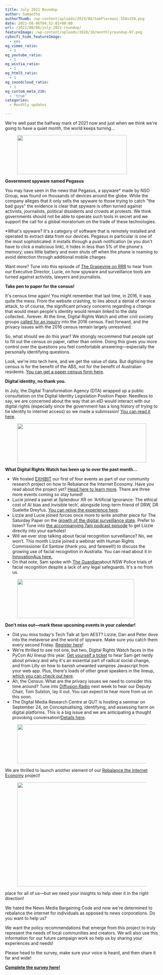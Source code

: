 ```yaml
---
title: July 2021 Roundup
author: Samantha
authorThumb: /wp-content/uploads/2019/08/SamFloreani-150x150.png
date: 2021-08-06T04:52:01+00:00
url: /2021/08/06/july-2021-roundup/
featureImage: /wp-content/uploads/2020/10/monthlyroundup-07.png
cybocfi_hide_featureImage:
  - yes
eg_vimeo_ratio:
  - 1
eg_youtube_ratio:
  - 1
eg_wistia_ratio:
  - 1
eg_html5_ratio:
  - 1
eg_soundcloud_ratio:
  - 1
eg_custom_meta_216:
  - 'true'
categories:
  - Monthly updates

---
```

We're well past the halfway mark of 2021 now and just when we think we're going to have a quiet month, the world keeps turning&#8230;

<div class="wp-block-image">
  <figure class="aligncenter size-large is-resized"><img loading="lazy" decoding="async" src="/wp-content/uploads/2020/10/Email_headers_highres-04-1024x366.png" alt="" class="wp-image-7295" width="360" height="128" srcset="/wp-content/uploads/2020/10/Email_headers_highres-04-1024x366.png 1024w, /wp-content/uploads/2020/10/Email_headers_highres-04-300x107.png 300w, /wp-content/uploads/2020/10/Email_headers_highres-04-768x275.png 768w, /wp-content/uploads/2020/10/Email_headers_highres-04.png 1168w" sizes="(max-width: 360px) 100vw, 360px" /></figure>
</div>

**Government spyware named Pegasus**

You may have seen in the news that Pegasus, a spyware* made by NSO Group, was found on thousands of devices around the globe. While the company alleges that it only sells the spyware to those trying to catch "the bad guys" the evidence is clear that spyware is often turned against activists, journalists, political dissidents and crowds at protests. We think governments should not be able to operate such tools in secret and we support the call for a global moratorium on the trade of these technologies.

*What's spyware? It's a category of software that is remotely installed and operated to extract data from our devices. Pegasus in particular is one of the most sophisticated: it installs through a push notification (ie you don't have to click a malicious link), it hides in less than 5% of the phone's memory, uses little battery and even shuts off when the phone is roaming to avoid detection through additional mobile charges.

Want more? Tune into this episode of <a href="https://u1584542.ct.sendgrid.net/ss/c/atcYNHk4Eh2YdGnwBh-YDI_bngnm5oMoclHKUJmOggzYBCwQeRWs3EXyuHeqx9o3IH6WLeo8MCk6eyr-nL_TPA4LQt1Quq3eQP28RIoLVbUBWc40qMHW0ueJ-FZOqOkXvChOOm-U_Nriv27xM2LEjQmbF4KeKAbop99Aaw61dnMUcCGufhuWM828Q-yg3p3yoYtKX1vkNwnzsgZZuLEt3RfpTrQ0SWn1COECwjKfpYYZ1fRMLfR-jqF3Gr3jzg8r0fWf-g0ggkXexKPWnLrgxyK5Kx5Qw4e09MhPYDcNdIt-zZHGTcaPhd-FeyeeIwHv7oeMtjLAboDKb_F_vzLJtFDE94Ovr6D2rjwzTbAk8YQ/3e1/TAK6lJQuSQqkFJYNct0evA/h0/PCEgeciwnlQFv-dKzbgltYnvP0Eb7e37IwNSMJ4TZmc" target="_blank" rel="noreferrer noopener">The Grapevine on RRR</a> to hear from our Executive Director, Lucie, on how spyware and surveillance tools are turned against activists, lawyers and journalists.

**Take pen to paper for the census!**

It's census time again! You might remember that last time, in 2016, it was quite the mess. From the website crashing, to lies about a denial of service attack, to of course, the significant privacy concerns regarding a change that would mean people's identity would remain linked to the data collected…forever. At the time, Digital Rights Watch and other civil society groups <a href="https://u1584542.ct.sendgrid.net/ss/c/CMxF4nARlf6wAFa1PSfv0mmZ9RIuK0LyVv5J0Wo3jtJr21h8TO1zlOD6XjQ5CmYGvrDkV9i5PHv0gxO4520cqsbADTN9QcrCzO7T91Hyo4Avk7JtdpDszmyXLX-Z_1-zOJkC07QefgYgSCYt-lP0MMhkVQlMJqVLH5HtTB9F7VrXoTE8aqZbORtbuQ1CqNGbE6KWB3f1fGgvhXnwmzgNOtrkPkVV6v0q7GRrjdJsnJcHUGsFz7LYJb_OACNxB0BGgFi9f8ano1QuA7PH-fAxygztxM0zJwTbY_Eslwq9HyuVRE3_mEmc5nE8dD6iVDBVdR9wY2B-O9ZdErYd1NyEHEZf_82cZhML0pRdvj6gv9uS4PGgUNLD6WCnQ-ktYH-krwSpJtRoP2j5PztpzwaT5A/3e1/TAK6lJQuSQqkFJYNct0evA/h1/g5ZSR9vh5C0YwlnhC2XK3M6Wz-jdCvWMGQXPxKCNYLA" target="_blank" rel="noreferrer noopener">called for an inquiry</a> into the 2016 census. Fast forward, and the privacy issues with the 2016 census remain largely unresolved.

So, what should we do this year? We strongly recommend that people opt to fill out the census on paper, rather than online. Doing this gives you more control over the questions you feel comfortable answering—especially the personally identifying questions.

Look, we're into tech here, and we get the value of data. But digitising the census is for the benefit of the ABS, not for the benefit of Australian residents. <a href="https://u1584542.ct.sendgrid.net/ss/c/A7GQnnr_XzUYyessq5BiRNHv8d24TxBOX0WREPxVcmaIwgLcQWYyXQ6SMGSajATRj2qpNBLTi5kbtfkvH7kvWTZBR1R5YlBtfkXNUMXZDX5tilDBzTxi0MI490lInje2oVeo-PvaBjWPHvLt_ENwrcgFcOS5-8SfNmW4_a-Tg-dB6ygzgkBBxG9N85nrcIxVu6uDgaXor230IXRh1cwRajF503P6IHZRp3KRbJayCjrXV7idEMZ7rsGlmkxAsKUg9w1EKM39SyI1alc8zmS_w0VBUNfDXH6m8KS09kHW1WqF8DCIF52SPdoPwmS0naVJ-bt0X1mc2DJyKWYES6aegdXgsDtYtZZUA0cJq-qPBn0/3e1/TAK6lJQuSQqkFJYNct0evA/h2/lbmOcB6-1nr1gcLMuYj6X-unzni6REsUeGNGcy9zvCA" target="_blank" rel="noreferrer noopener">You can get a paper census form here</a>.

**Digital identity, no thank you.**

In July, the Digital Transformation Agency (DTA) wrapped up a public consultation on the Digital Identity Legislation Position Paper. Needless to say, we are concerned about the way that an eID would interact with our digital rights (especially since the government has a long history of trying to tie identity to internet access) so we made a submission! <a href="https://u1584542.ct.sendgrid.net/ss/c/CMxF4nARlf6wAFa1PSfv0mmZ9RIuK0LyVv5J0Wo3jtLg-HrXGeKzsRQ8MQlevRbDsTQB6HWx4N_JZcfNH9HYAAtsjVmd6P5cXok2RPZW45emYhcuvXZc_RULHtbq1FZSqIPctYOqclXLFUYq5SHtBTZITcW4-XyCCscLlWiwoJFO2zuF0KOJLn1KMf6Z7LcZ-YhqvuJLwxTKIWdulZy_MZSKsS68MD3kMrtT7Kb85WS1mCzcpB3oIep6ReviKEAL60pjpHDwqdlHyr820iDoEbJRK9-Sxym21r-9aWTMjQ6L2FMG8ElgV-3Kuuh5izYdotDdRSQPv5mYytqpvbUfgT4mK4w9vPxMa2pn_jFwCXg/3e1/TAK6lJQuSQqkFJYNct0evA/h3/LAAvl3-tP3TVtNM-GtYutg0_MZ0BEHST_LAyfqXmWys" target="_blank" rel="noreferrer noopener">You can read it here</a>.

<div class="wp-block-image">
  <figure class="aligncenter size-large is-resized"><img loading="lazy" decoding="async" src="/wp-content/uploads/2020/10/Email_headers_highres-01-1024x310.png" alt="" class="wp-image-7296" width="424" height="128" srcset="/wp-content/uploads/2020/10/Email_headers_highres-01-1024x310.png 1024w, /wp-content/uploads/2020/10/Email_headers_highres-01-300x91.png 300w, /wp-content/uploads/2020/10/Email_headers_highres-01-768x233.png 768w, /wp-content/uploads/2020/10/Email_headers_highres-01.png 1376w" sizes="(max-width: 424px) 100vw, 424px" /></figure>
</div>

**What Digital Rights Watch has been up to over the past month&#8230;**

  * We hosted <a href="https://u1584542.ct.sendgrid.net/ss/c/CMxF4nARlf6wAFa1PSfv0mmZ9RIuK0LyVv5J0Wo3jtLg-HrXGeKzsRQ8MQlevRbDiuzqgkGQ2KfHocw730IE9iGupijaoHy-TdNDv1LytwTMk_rvObrq7lGJqlonvUcS0XMNFRWbXIxNjFfsWQAEnh7T95H-xFyet2es4MhlTfWxBOWcssr_550zcaa4Wevwhd11DkjHqmB1h1qOV8ULBUNGHfPPoTiqmBzKBeoxj_d85lUw5smigELVbkKa8RES8ERCnGeNFqbNBbf3jqKSlzUnu0MG_yr0AtSgQEmL8IKxNJJBUsTjSSm9RBleJn9V6zVfMga_KIofR-JfG2fs7g/3e1/TAK6lJQuSQqkFJYNct0evA/h4/RJWXZDHTCOSfzx3gcpbjgWbQEPVo5D7jiNz56ph_ge0" target="_blank" rel="noreferrer noopener">EXHIBIT</a> our first of four events as part of our community research project on how to Rebalance the Internet Economy. Have you read about the project yet? <a href="https://u1584542.ct.sendgrid.net/ss/c/CMxF4nARlf6wAFa1PSfv0mmZ9RIuK0LyVv5J0Wo3jtLpq9NXpU4Up6Pdd5bDYjWyGIbJGB9pfjiguLhdejrgs44JL-bZv75jQX4sJX-Cx6RpTWGFsikCEwmR8ZawStbw-g0UBqBvuG9A2eaWKkf_7TxBvWhquSRGEWUCQXv4aGIOeTtgEW8KC8AZDXU8hs7GjZY2QDJiYYxwrps8x6p1-MVDvN8LA8HCP-ZDqcJxG9lkHAnoGS3B7ixfS0Z7_N-Bn9FT5kms7hVawk5SSrx6BOOsJSFrIWQ5rcY5Jj48TX4RsBsPy4L0suXcPpSEYsOr/3e1/TAK6lJQuSQqkFJYNct0evA/h5/oPATpc-7QhEX1vc5L0mOszfCPdZHZvJiT7WF9Ru6chg" target="_blank" rel="noreferrer noopener">Head here to learn more</a>. There are three more events coming so stay tuned!
  * Lucie joined a panel at Splendour XR on 'Artificial Ignorance: The ethical cost of AI bias and invisible tech&#8217;, alongside long-term friend of DRW, DR Suelette Dreyfus. <a href="https://u1584542.ct.sendgrid.net/ss/c/wehEm_vu1NBVXOKYSqOxTBvNVlwv0a96gNWNp_LOmYuDEt8ROi28QNCC8QSzn7KsbMcv1ZAH__ijK6qedWmWrPx7fWgHB6c5gr1uCy2-0JAspPRjMO3DXH_UkI-riQ6a_b6cXCh2xUl3ipcjGcYWLIdCQ_iD5pUC9utnYatRHeTBx66Vbho6FnIjrVKIthVJbqkgPXovMfWWLHZg6y1T3t0btR4A6uwGCvyiv4FBcAHs2v1G_-6UVJZUy6OdoX6RerQVK_BrkMJ2nrPUKRJqy8ZyZYf7OYwD1S26tdWHS6G0cRaLCEE6kqwkq5AF7Bj9/3e1/TAK6lJQuSQqkFJYNct0evA/h6/gDeVhpCd1zJNW41EMBwDM0rZQZvBS1bDTWoNkcnTSCo" target="_blank" rel="noreferrer noopener">You can relive the experience here</a>.
  * Lizzie and Lucie joined forces once more to write another piece for The Saturday Paper on the <a href="https://u1584542.ct.sendgrid.net/ss/c/atcYNHk4Eh2YdGnwBh-YDBF5ArGB1LleEFdVHUJPr352estmmsiePkKyK1WgyfjZV-gL1ycIUxUiJ3_MlDzB8autyxgwJ3O92YgxDtlMZsaGCXFB-I4VQCNpm8KXZpcpM14UKl4Pmm5XK19POEkZzno3gCRoEbijWUZ-RFG7HPU1lwQZt8jEEhHnqP18Z7lbg6ufpr85Kacfa2h_S8jbX2CjZ6Mfk8mMi_w5CLIcXGzOoVwTlr1eS9CWZbvbK8wgweUWsyURT9OYGFk8gQEpD7w4VLlYVEJ7FNpEF9WrnRaHIvYd1bUkHjyjmXliARpdM6kVs8HoxPt0jzgRZcqw2C-bLfUap9mrGuXiwwwHWz7KF7PEbJeuHfxJksh4azq8SbZGC0aB1boUkT3KyOpUkw/3e1/TAK6lJQuSQqkFJYNct0evA/h7/hoiqmE_BPUOBo_NWcDx9bHcX6WDfgW84b4jrb1xOPTE" target="_blank" rel="noreferrer noopener">growth of the digital surveillance state</a>. Prefer to listen? Tune into <a href="https://u1584542.ct.sendgrid.net/ss/c/8HToISgnFTOc8o1RQ8FP1-Q4EemwaauzfRPiOyO_nIrEwI264p32xqohGNM77HrwJW6Tw_gVX6hXb1uSi6Bv3gaFrlAfPt_U1SUcCOURQWyfV9MYxQO26dLwoeZ3Ra6AZSSEm9aO0EgbPV5gqU_sQOKkI_X75zN652b5nwxKVUBW9CyHWtb6iurHhqt3p1fhL-V4yaI-S4NmaVK4p10sxnxhDPynY6vrGp6-93s6P9LW7AKoPr0R9rAf4TheEGQM61JMXoXrMCTipzzPr8hKUQwAJHCbhorxiDb2RYd_hKt2H3pdqmwT64btOydme6BtqN6E3KEqUE2qQfiQhxNkVJBoNz2wz8-BfwbOLdnqG4Y/3e1/TAK6lJQuSQqkFJYNct0evA/h8/vGWmehXDv8hDoxUlYfFopUQpPb-lq_S3yhp4S3p5Kn0" target="_blank" rel="noreferrer noopener">the accompanying 7am podcast episode</a> to get Lizzie directly into your earholes!
  * Will we ever stop talking about facial recognition surveillance? No, we won&#8217;t. This month Lizzie joined a webinar with Human Rights Commissioner Ed Santow (thank you, and farewell!) to discuss the growing use of facial recognition in Australia. You can read about it in <a href="https://u1584542.ct.sendgrid.net/ss/c/atcYNHk4Eh2YdGnwBh-YDK_gpTaIVkfp3JTnTCw1eQ-ekv6YYwWoVJkHtZnpNxfiHcEfq11FDbXd15qwzyXPsr3qmA_5hZ6YDMU8xsR0xqL_RcYG0CMX5wB1yCfvKpsb_Cm2_z-Q9ca4rq1ibK-k4vrfny3-HHJen4gcsoFpgwrbRiEW6lBIrvmr1MCz4HbdfZuKmC6UVIlHv3OOmEQ3JnLSkHOcOuE9W3yRGy7vmUjMcv62NmwjpmKqjI1e4LC9QcCkWbN5lcXrJqaJaHnQaLoO9wz0LVU8vu_9vVqHGKD3BqroofMPFHNTcBcEnQBxKXCRPZ_kisYXw3taXEynB8N5W84ijOkT2n_TVr1MFb0GBrvs81qHyOETUHpq3TnBDSeFQbIJwvM6Fp2_o7oFFA/3e1/TAK6lJQuSQqkFJYNct0evA/h9/7xHnJBgElJUXbgT3fYquWXEJZB87Z2tIjAGr3qZZqS0" target="_blank" rel="noreferrer noopener">InnovationAus here.</a>
  * On that note, Sam spoke with <a href="https://u1584542.ct.sendgrid.net/ss/c/atcYNHk4Eh2YdGnwBh-YDL2pqlARv2wBshrgOqWkXMG-lUahKsXZvw5F_VeTtKqPo7a3Lk66F1j9GFhdJKtVyarwP9pAVsrEDrsUQUki3qNx4HpIRphL-qh6fPoI3HcRwvbEeu2MG2Cf0QlLYXU_825BKytkbLeUXDvAIcPTGUOa-QgZVMFLUjoK1dupdU-QoZgQnozKSj8V3sembP08mHFXTtD4QoEnT-VbubsXQ8vUo6lhYxckgMBkJnQzl0LhespowU9-iATuNK7rLaYM3M2O-8TIG1hmYkxK4XwDNRvLP1my2vqOgUFOcSxhAkNnHRi1tsRxtowS8gu8WtfUhDxjSg6dc_CHfjyEsP5YcPpcmcUpFX9V6SKlxBUYGkHjzCeGx82iUubsm4qKyxiXcP1s2Wcr7ydWw7zXvfhfnwb1BhvnHR5Erh2bxHz4x02BceYkr6lfCgB0N9qF0xpiZA/3e1/TAK6lJQuSQqkFJYNct0evA/h10/i6HN4HOxi1LwAGsG7pXF7NFI95vdEj7HiU8WJPuqwLE" target="_blank" rel="noreferrer noopener">The Guardian</a>about NSW Police trials of facial recognition despite a lack of any legal safeguards. It's a no from us.

<div class="wp-block-image">
  <figure class="aligncenter size-large is-resized"><img loading="lazy" decoding="async" src="/wp-content/uploads/2020/09/Email_headers_highres-06-1024x342.png" alt="" class="wp-image-7275" width="384" height="128" srcset="/wp-content/uploads/2020/09/Email_headers_highres-06-1024x342.png 1024w, /wp-content/uploads/2020/09/Email_headers_highres-06-300x100.png 300w, /wp-content/uploads/2020/09/Email_headers_highres-06-768x257.png 768w, /wp-content/uploads/2020/09/Email_headers_highres-06.png 1250w" sizes="(max-width: 384px) 100vw, 384px" /></figure>
</div>

**Don't miss out—mark these upcoming events in your calendar!**

  * Did you miss today's Tech Talk at 1pm AEST? Lizzie, Dan and Peter dove into the metaverse and the world of spyware. Make sure you catch them every second Friday. <a href="https://u1584542.ct.sendgrid.net/ss/c/atcYNHk4Eh2YdGnwBh-YDGPAHpOHpqATgY5qrC-ZkjbHmRFyvB60vx1jk9VZdEGKjQ8CCpCWsYRAMkb2NiO5NCPAYXNIoYDuGwIeX1HxXx-Zvbk35wI4yL1ewFq1XnwjgD72hvcsVnXvAcdI7siLkBvIqYfu8u7UwaZLeoZqLcAD_Wtnp57Z0fg5Be2_INY6CEkr-pg9B5cOaWkR_ryZpPRUzzelN6VfPTzQWZjiypZm8SH0-Y3YjX6BDn7J5i5RIheD0zbGVfgNCGHqWEOBBAfo9t4KDpmlTXabjDYGUCqqzsXr1numelKEM_vUIESTdZjjEWxz_SO1uB6k8IEOsoBZKkWmwlhisxHyqJkML-0/3e1/TAK6lJQuSQqkFJYNct0evA/h12/zx66XMSlnYu1jipWvL3xyYF-ZORWiu6902KvR_5mpGA" target="_blank" rel="noreferrer noopener">Register here</a>!
  * We're thrilled to see not one, but two, Digital Rights Watch faces in the PyCon AU lineup this year. <a href="https://u1584542.ct.sendgrid.net/ss/c/1XQbiUZqIgkFRQxQopJGKcsjBbt81DgQMM3GBsB3dwCbA4w15ZB4gOfaf4j6P-5znBGE1sTrX2HFFCOWz0wpov91cosVvkfrFNAKYn4De2Z11Gl16qKMS7evzahCtrH2kpX-TMPBKchMZ-Y6Zrl3_DM2jDGmtaSKFhDyzNrnLa6N262r-D1jOVU7uEyhk6Rx-u49LC9XkvVTqGc0w5LfvTTkryDqOTvzU2kPAJwp9S077AK-hBreAuSY6GtP5B2fMQaOD44kmGhuIyuJPNZVRjkVQFV6EenhsI-K2uTjDF9Ley-6OI4gsAuaCq_1Qtsq/3e1/TAK6lJQuSQqkFJYNct0evA/h13/W4VpoX8oXTQqsLuDKO6WUq1K5WNmn4-6nh030rt30bE" target="_blank" rel="noreferrer noopener">Get yourself a ticket</a> to hear Sam get nerdy about privacy and why it's an essential part of radical social change, and from Lilly on how to banish unwanted vampires Javascript from your web app. Plus, there's loads of other great speakers in the lineup, <a href="https://u1584542.ct.sendgrid.net/ss/c/d0u-cuZonXkeOiC_2_db8e4oAPUHZWLxFjb1akC9_i2ptjaYWQVOpfc24e-zCN03Z8EQD_HMZ-My3ot2tpAARSqNFi4RP25yyYC4bMfkfdhwp_gxHjDobmxdy0s4QFUsww9NvLMlgrMN6fUAL4-6QY3clWK61yFeMW6TnSYadwwdt67JGCmplYiHHif6lVviNrVlL-qtky7wyjLyzRTnmElB8Vk7Vs1r0_yGel_Z1GHlfbi7xSV8cRLxlN7-Jp8SkgNZ_XUfJGgCE21sF25sqQuINWJFGsXYwKHEI1HV7lohNSnx6l0byXuTFDkJ1MDQ/3e1/TAK6lJQuSQqkFJYNct0evA/h14/HhfLlViiSLfzAK4_vRZUt8RouGq_F7QceTS8JZWwloo" target="_blank" rel="noreferrer noopener">which you can check out here</a>.
  * Ah, the Census. What are the privacy issues we need to consider this time around? Tune into <a href="https://u1584542.ct.sendgrid.net/ss/c/atcYNHk4Eh2YdGnwBh-YDMittZ4N382OD-FXIX5Y7GqeGrDin4oRdbZrMb8Xt-ARjwK6T8F6nOMPMGSzljEG-YboManVjDYSbH-o3NDpI5HM2HDjdfQ-2jH5Cym4epx2F7EwTQ-5u67jr375ZFrag-oHZwLJvvgAIpLxllvSnST4VvawyBt1VTxnqKnI1xo4tpszscIYtAdpGDc_oIU0lJvCh8WYPpyUs715xXv29yrNCnQz0lasMoyOc6LlFrAT4DPQD7xJnZFt011KNSs2B966jetgr4X9EDsujXopAYTqxS0UnW0jc3DaHk2u0TqNLPjofofD0v9GCKxUcptGNd9qdaJ-dqQc8pFnsApE8u4/3e1/TAK6lJQuSQqkFJYNct0evA/h15/uiyU9LeM_qYwVi_na7sURCqu1tC0evwiSRSS2VRGSCs" target="_blank" rel="noreferrer noopener">Diffusion Radio</a> next week to hear our Deputy Chair, Tom Sulston, lay it out. You can expect to hear more from us on this soon.
  * The Digital Media Research Centre at QUT is hosting a seminar on September 24, on Conceptualising, identifying, and assessing harm on digital platforms. This is a big issue and we are anticipating a thought provoking conversation!<a href="https://u1584542.ct.sendgrid.net/ss/c/ZsYp6Jc2ATNP3MkVzvte6ON97mTeKu3-_8Do9WLXXA4M_j3-Hax6n_jsFP11U0UMzVqaRJCYf4t7QvqQCE1OmozAQ0rYncKuBopi-cUeBregCTJvQOzwUX47CcrPXJpeKMikmMYpWSMr9gCJ2mCmwVAoFIW_HHkMuMhLyquXgUukmgMy8vdTEi4sBeFxTBkgf6VtPjh8zwIpS6KX3OcPmygEgFRIak9bsnW4fHIJyiyVCzAdNd3Z6qoSsQWaGIVO2N9wt0xCYOVaNibyC-ESc-UnqnXIcO-vcZ3exwF43RpSREJ0xXJb_eHjH8VrkiQ3chWk34FkGCOdBs760Ow65k7EektX9YoDA1frQaRMHxpDtCTr4-9Py1QLlz7pysK7WnoFmdlZsLeXilfaiIa6ioCCUfMPijPu9Zh-j-k5wGGGKvWGXkblOenvpnx7ojLC/3e1/TAK6lJQuSQqkFJYNct0evA/h16/BERyIaAo620lfIQMoOX0Axb7KBmV1wEEIWUpBQIRXvo" target="_blank" rel="noreferrer noopener">Details here</a>.

<div class="wp-block-image">
  <figure class="aligncenter size-large is-resized"><img loading="lazy" decoding="async" src="/wp-content/uploads/2020/09/Email_headers_highres-03-1024x171.png" alt="" class="wp-image-7272" width="758" height="128" srcset="/wp-content/uploads/2020/09/Email_headers_highres-03-1024x171.png 1024w, /wp-content/uploads/2020/09/Email_headers_highres-03-300x50.png 300w, /wp-content/uploads/2020/09/Email_headers_highres-03-2048x342.png 2048w" sizes="(max-width: 758px) 100vw, 758px" /></figure>
</div>

We are thrilled to launch another element of our <a href="https://u1584542.ct.sendgrid.net/ss/c/CMxF4nARlf6wAFa1PSfv0mmZ9RIuK0LyVv5J0Wo3jtLpq9NXpU4Up6Pdd5bDYjWyGIbJGB9pfjiguLhdejrgs5p7a8_wZmGzkuWJdtoyBlZpUGOn1w2P2VlgKNs6aDJkgZWDD1WVPyDGBa6Y-LqLzhhde3N_JszmewZre2_tMlhjPieLh6EKocS1Vc6LgloSeRW4pMH6vBLwIL5wpy-g_1NY4bS4m5qGBXxcvBEneVXqaBR5M26Lt-QLfak6sR4n2_hOVH4zi7Kl5J6xIT45mSr7-nrbWVxqYGnDgYMcyLbmMQu-P5xHrr-n88WsXDpm/3e1/TAK6lJQuSQqkFJYNct0evA/h17/OYKt-Gl8I7K6qCeOWv7xiL5Ks97QXTvJ2-aHYY9Ybj0" target="_blank" rel="noreferrer noopener">Rebalance the Internet Economy</a> project!<figure class="wp-block-image size-large">

[<img loading="lazy" decoding="async" width="1024" height="341" src="/wp-content/uploads/2021/08/v2-_-website-2-1024x341.png" alt="" class="wp-image-8004" srcset="/wp-content/uploads/2021/08/v2-_-website-2-1024x341.png 1024w, /wp-content/uploads/2021/08/v2-_-website-2-300x100.png 300w, /wp-content/uploads/2021/08/v2-_-website-2-768x256.png 768w, /wp-content/uploads/2021/08/v2-_-website-2.png 1500w" sizes="(max-width: 1024px) 100vw, 1024px" />][1]</figure>

place for all of us—but we need your insights to help steer it in the right direction!

We hated the News Media Bargaining Code and now we're determined to rebalance the internet for individuals as opposed to news corporations. Do you want to help us?

We want the policy recommendations that emerge from this project to truly represent the needs of local communities and creators. We will also use this information for our future campaign work so help us by sharing your experiences and needs!

Please head to the survey, make sure your voice is heard, and then share it far and wide!

**[Complete the survey here!][1]**

 [1]: https://l5225goxwke.typeform.com/to/KKYqfcA2
